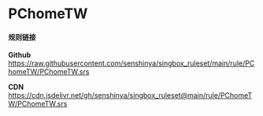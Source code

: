 # PChomeTW

#### 规则链接

**Github**
https://raw.githubusercontent.com/senshinya/singbox_ruleset/main/rule/PChomeTW/PChomeTW.srs

**CDN**
https://cdn.jsdelivr.net/gh/senshinya/singbox_ruleset@main/rule/PChomeTW/PChomeTW.srs